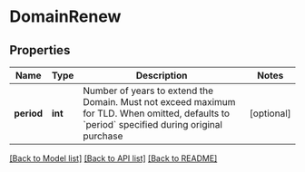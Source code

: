 # DomainRenew

## Properties
Name | Type | Description | Notes
------------ | ------------- | ------------- | -------------
**period** | **int** | Number of years to extend the Domain. Must not exceed maximum for TLD. When omitted, defaults to &#x60;period&#x60; specified during original purchase | [optional] 

[[Back to Model list]](../README.md#documentation-for-models) [[Back to API list]](../README.md#documentation-for-api-endpoints) [[Back to README]](../README.md)


